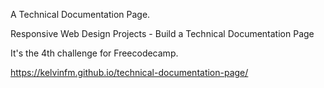 A Technical Documentation Page.

Responsive Web Design Projects - Build a Technical Documentation Page

It's the 4th challenge for Freecodecamp.

https://kelvinfm.github.io/technical-documentation-page/

